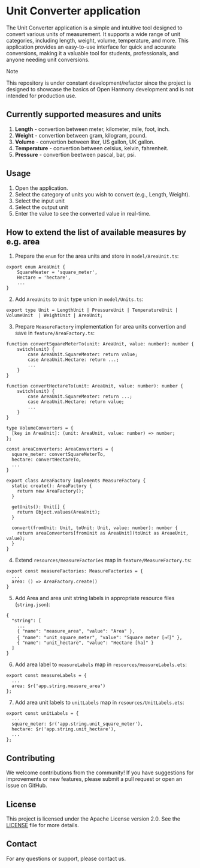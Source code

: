 # Unit Converter application
The Unit Converter application is a simple and intuitive tool designed to convert various units of measurement. It supports a wide range of unit categories, including length, weight, volume, temperature, and more. This application provides an easy-to-use interface for quick and accurate conversions, making it a valuable tool for students, professionals, and anyone needing unit conversions.

> [!note]
This repository is under constant development/refactor since the project is designed to showcase the basics of Open Harmony development and is not intended for production use.

## Currently supported measures and units
1. **Length** - convertion between meter, kilometer,  mile, foot, inch.
2. **Weight** - convertion between gram, kilogram, pound.
3. **Volume** - convertion between liter, US gallon, UK gallon.
4. **Temperature** - convertion between celsius, kelvin, fahrenheit.
5. **Pressure** - convertion beetween pascal, bar, psi.

## Usage

1. Open the application.
2. Select the category of units you wish to convert (e.g., Length, Weight).
3. Select the input unit
4. Select the output unit 
5. Enter the value to see the converted value in real-time.

## How to extend the list of available measures by e.g. area

1. Prepare the `enum` for the area units and store in `model/AreaUnit.ts`:

```
export enum AreaUnit {
    SquareMeater = 'square_meter',
    Hectare = 'hectare',
    ...
}

```
2. Add `AreaUnits` to `Unit` type union in `model/Units.ts`:
```
export type Unit = LengthUnit | PressureUnit | TemperatureUnit | VolumeUnit  | WeightUnit | AreaUnit;
```

3. Prepare `MeasureFactory` implementation for area units convertion and save in `feature/AreaFactory.ts`:
```
function convertSquareMeterTo(unit: AreaUnit, value: number): number {
    switch(unit) {
        case AreaUnit.SquareMeater: return value;
        case AreaUnit.Hectare: return ...;
        ...
    }
}

function convertHectareTo(unit: AreaUnit, value: number): number {
    switch(unit) {
        case AreaUnit.SquareMeater: return ...;
        case AreaUnit.Hectare: return value;
        ...
    }
}

type VolumeConverters = {
  [key in AreaUnit]: (unit: AreaUnit, value: number) => number;
};

const areaConverters: AreaConverters = {
  square_meter: convertSquareMeterTo,
  hectare: convertHectareTo,
  ...
}

export class AreaFactory implements MeasureFactory {
  static create(): AreaFactory {
    return new AreaFactory();
  }

  getUnits(): Unit[] {
    return Object.values(AreaUnit);
  }

  convert(fromUnit: Unit, toUnit: Unit, value: number): number {
    return areaConverters[fromUnit as AreaUnit](toUnit as AreaeUnit, value);
  }
}
```

4. Extend `resources/measureFactories` map in `feature/MeasureFactory.ts`:
```
export const measureFactories: MeasureFactories = {
  ...
  area: () => AreaFactory.create()
}
```
5. Add Area and area unit string labels in appropriate resource files (`string.json`):
```
{
  "string": [
    ...
    { "name": "measure_area", "value": "Area" },
    { "name": "unit_square_meter", "value": "Square meter [㎡]" },
    { "name": "unit_hectare", "value": "Hectare [ha]" }
  ]
}
```
6. Add area label to `measureLabels` map in  `resources/measureLabels.ets`:

```
export const measureLabels = {
  ...
  area: $r('app.string.measure_area')
};
```
7. Add area unit labels to `unitLabels` map in `resources/UnitLabels.ets`:
```
export const unitLabels = {
  ...
  square_meter: $r('app.string.unit_square_meter'),
  hectare: $r('app.string.unit_hectare'),
  ...
};
```

## Contributing

We welcome contributions from the community! If you have suggestions for improvements or new features, please submit a pull request or open an issue on GitHub.

## License

This project is licensed under the Apache License version 2.0. See the [LICENSE](LICENSE) file for more details.

## Contact

For any questions or support, please contact us.
